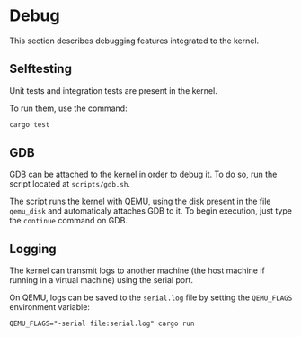# Debug

This section describes debugging features integrated to the kernel.



## Selftesting

Unit tests and integration tests are present in the kernel.

To run them, use the command:

```sh
cargo test
```



## GDB

GDB can be attached to the kernel in order to debug it. To do so, run the script located at `scripts/gdb.sh`.

The script runs the kernel with QEMU, using the disk present in the file `qemu_disk` and automaticaly attaches GDB to it. To begin execution, just type the `continue` command on GDB.



## Logging

The kernel can transmit logs to another machine (the host machine if running in a virtual machine) using the serial port.

On QEMU, logs can be saved to the `serial.log` file by setting the `QEMU_FLAGS` environment variable:

```
QEMU_FLAGS="-serial file:serial.log" cargo run
```
